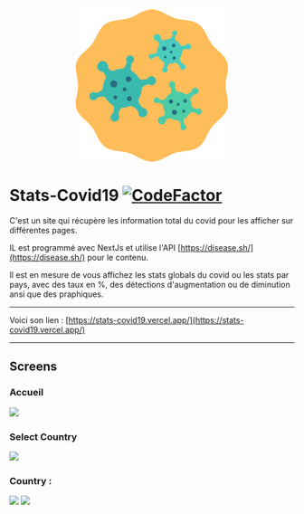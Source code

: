 <div align="center">
  <img src="https://github.com/DoctorPok42/Covid-Bot/blob/main/assets/logo.png" />
</div>

# Stats-Covid19 [![CodeFactor](https://www.codefactor.io/repository/github/doctorpok42/stats-covid19/badge)](https://www.codefactor.io/repository/github/doctorpok42/stats-covid19)

C'est un site qui récupère les information total du covid pour les afficher sur différentes pages.

IL est programmé avec NextJs et utilise l'API [https://disease.sh/](https://disease.sh/) pour le contenu.

Il est en mesure de vous affichez les stats globals du covid ou les stats par pays, avec des taux en %, des détections d'augmentation ou de diminution ansi que des praphiques.

<hr />

Voici son lien : [https://stats-covid19.vercel.app/](https://stats-covid19.vercel.app/)

<hr/>

## Screens

### Accueil
<img src="https://github.com/DoctorPok42/stats-covid19/blob/main/public/index.PNG" />

### Select Country
<img src="https://github.com/DoctorPok42/stats-covid19/blob/main/public/country.PNG" />

### Country : 
<img src="https://github.com/DoctorPok42/stats-covid19/blob/main/public/selected-country.PNG" />
<img src="https://github.com/DoctorPok42/stats-covid19/blob/main/public/graph.PNG" />

